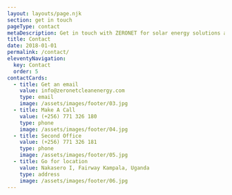 ```yaml
---
layout: layouts/page.njk
section: get in touch
pageType: contact
metaDescription: Get in touch with ZERONET for solar energy solutions and consultations.
title: Contact
date: 2018-01-01
permalink: /contact/
eleventyNavigation:
  key: Contact
  order: 5
contactCards:
  - title: Get an email
    value: info@zeronetcleanenergy.com
    type: email
    image: /assets/images/footer/03.jpg
  - title: Make A Call
    value: (+256) 771 326 180
    type: phone
    image: /assets/images/footer/04.jpg
  - title: Second Office
    value: (+256) 771 326 181
    type: phone
    image: /assets/images/footer/05.jpg
  - title: Go for location
    value: Nakasero I, Fairway Kampala, Uganda
    type: address
    image: /assets/images/footer/06.jpg
---
```

